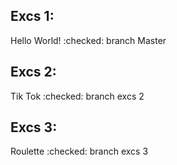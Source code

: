 
## Excs 1:

Hello World! :checked:
branch Master

## Excs 2:

Tik Tok :checked:
branch excs 2

## Excs 3:

Roulette :checked:
branch excs 3